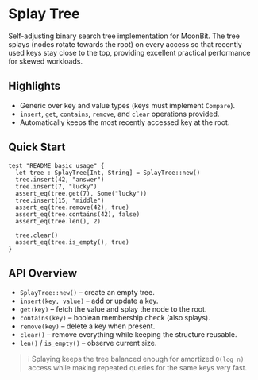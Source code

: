 # Splay Tree

Self-adjusting binary search tree implementation for MoonBit. The tree splays
(nodes rotate towards the root) on every access so that recently used keys stay
close to the top, providing excellent practical performance for skewed
workloads.

## Highlights
- Generic over key and value types (keys must implement `Compare`).
- `insert`, `get`, `contains`, `remove`, and `clear` operations provided.
- Automatically keeps the most recently accessed key at the root.

## Quick Start
```moonbit
test "README basic usage" {
  let tree : SplayTree[Int, String] = SplayTree::new()
  tree.insert(42, "answer")
  tree.insert(7, "lucky")
  assert_eq(tree.get(7), Some("lucky"))
  tree.insert(15, "middle")
  assert_eq(tree.remove(42), true)
  assert_eq(tree.contains(42), false)
  assert_eq(tree.len(), 2)

  tree.clear()
  assert_eq(tree.is_empty(), true)
}
```

## API Overview
- `SplayTree::new()` – create an empty tree.
- `insert(key, value)` – add or update a key.
- `get(key)` – fetch the value and splay the node to the root.
- `contains(key)` – boolean membership check (also splays).
- `remove(key)` – delete a key when present.
- `clear()` – remove everything while keeping the structure reusable.
- `len()` / `is_empty()` – observe current size.

> ℹ️ Splaying keeps the tree balanced enough for amortized `O(log n)` access
> while making repeated queries for the same keys very fast.
